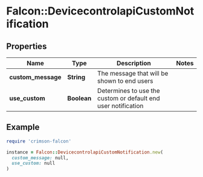 # Falcon::DevicecontrolapiCustomNotification

## Properties

| Name | Type | Description | Notes |
| ---- | ---- | ----------- | ----- |
| **custom_message** | **String** | The message that will be shown to end users |  |
| **use_custom** | **Boolean** | Determines to use the custom or default end user notification |  |

## Example

```ruby
require 'crimson-falcon'

instance = Falcon::DevicecontrolapiCustomNotification.new(
  custom_message: null,
  use_custom: null
)
```

